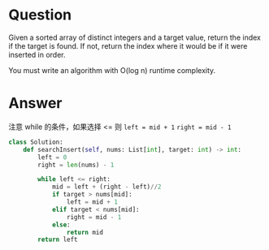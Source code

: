 # Question
Given a sorted array of distinct integers and a target value, return the index if the target is found. If not, return the index where it would be if it were inserted in order.

You must write an algorithm with O(log n) runtime complexity.

# Answer
注意 while 的条件，如果选择 <= 则 `left = mid + 1` `right = mid - 1`
```python
class Solution:
    def searchInsert(self, nums: List[int], target: int) -> int:
        left = 0
        right = len(nums) - 1

        while left <= right:
            mid = left + (right - left)//2
            if target > nums[mid]:
                left = mid + 1
            elif target < nums[mid]:
                right = mid - 1
            else:
                return mid
        return left
```
